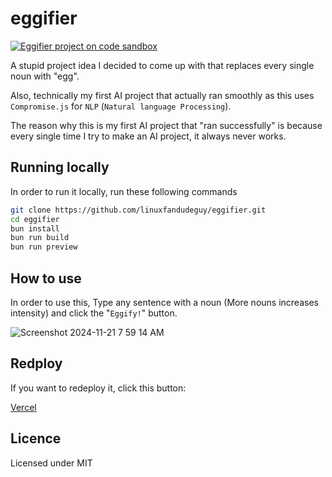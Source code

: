 # eggifier

[![Eggifier project on code sandbox](https://github.com/user-attachments/assets/0e3a2d1d-4ded-4942-b1d8-8fb45455bbab)](https://codesandbox.io/p/github/linuxfandudeguy/eggifier/master?import=true)

 A stupid project idea I decided to come up with that replaces every single noun with "egg".

Also, technically my first AI project that actually ran smoothly as this uses `Compromise.js` for `NLP` (`Natural language Processing`).

The reason why this is my first AI project that "ran successfully" is because every single time I try to make an AI project, it always never works.


## Running locally

 In order to run it locally, run these following commands

```bash
git clone https://github.com/linuxfandudeguy/eggifier.git
cd eggifier
bun install
bun run build
bun run preview
```
## How to use

In order to use this, Type any sentence with a noun (More nouns increases intensity) and click the "`Eggify!`" button.

![Screenshot 2024-11-21 7 59 14 AM](https://github.com/user-attachments/assets/46b3bf98-57cb-4b3d-8e2c-7705782796c4)


## Redploy

If you want to redeploy it, click this button:

[Vercel](https://vercel.com/new/git/external?repository-url=https://github.com/linuxfandudeguy/eggifier)

## Licence

Licensed under MIT
